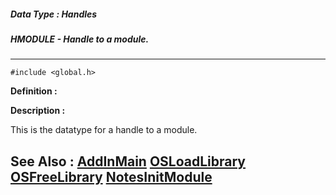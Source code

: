 ##### Data Type : Handles
##### HMODULE - Handle to a module.
---
```
#include <global.h>
```

**Definition :**



**Description :**

This is the datatype for a handle to a module.


**See Also :**
[AddInMain](/domino-c-api-docs/reference/Func/AddInMain)
[OSLoadLibrary](/domino-c-api-docs/reference/Func/OSLoadLibrary)
[OSFreeLibrary](/domino-c-api-docs/reference/Func/OSFreeLibrary)
[NotesInitModule](/domino-c-api-docs/reference/Func/NotesInitModule)
---
